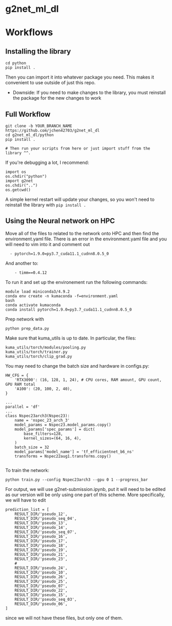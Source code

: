 # g2net_ml_dl

# Workflows

## Installing the library

```
cd python
pip install .
```

Then you can import it into whatever package you need. This makes it convenient to use outside of just this repo.

- Downside: If you need to make changes to the library, you must reinstall the package for the new changes to work

## Full Workflow

```
git clone -b YOUR_BRANCH_NAME https://github.com/jchen42703/g2net_ml_dl
cd g2net_ml_dl/python
pip install .

# Then run your scripts from here or just import stuff from the library ^^.
```

If you're debugging a lot, I recommend:

```
import os
os.chdir("python")
import g2net
os.chdir("..")
os.getcwd()
```

A simple kernel restart will update your changes, so you won't need to reinstall the library with `pip install .`



## Using the Neural network on HPC

Move all of the files to related to the network onto HPC and then find the environment.yaml file.
There is an error in the environment.yaml file and you will need to vim into it and comment out
```
  - pytorch=1.9.0=py3.7_cuda11.1_cudnn8.0.5_0

```
And another to:
```
    - timm==0.4.12
```
To run it and set up the environement run the following commands:
```
module load miniconda3/4.9.2
conda env create -n kumaconda -f=environment.yaml
bash
conda activate kumaconda
conda install pytorch=1.9.0=py3.7_cuda11.1_cudnn8.0.5_0
```

Prep network with
```
python prep_data.py
```

Make sure that kuma_utils is up to date. In particular, the files:
```
kuma_utils/torch/modules/pooling.py
kuma_utils/torch/trainer.py
kuma_utils/torch/clip_grad.py
```
You may need to change the batch size and hardware in configs.py:
```
HW_CFG = {
    'RTX3090': (16, 128, 1, 24), # CPU cores, RAM amount, GPU count, GPU RAM total
    'A100': (20, 100, 2, 40),
}

...
parallel = 'df'
...
class Nspec23arch3(Nspec23):
    name = 'nspec_23_arch_3'
    model_params = Nspec23.model_params.copy()
    model_params['spec_params'] = dict(
        base_filters=128,
        kernel_sizes=(64, 16, 4),
    )
    batch_size = 32
    model_params['model_name'] = 'tf_efficientnet_b6_ns'
    transforms = Nspec22aug1.transforms.copy()


```

To train the network: 

```
python train.py --config Nspec23arch3 --gpu 0 1 --progress_bar

```

For output, we will use g2net-submission.ipynb, put it will need to be edited as our version will
be only using one part of this scheme. More specifically, we will have to edit 
```
prediction_list = [
    RESULT_DIR/'pseudo_12',
    RESULT_DIR/'pseudo_seq_04',
    RESULT_DIR/'pseudo_13',
    RESULT_DIR/'pseudo_14',
    RESULT_DIR/'pseudo_seq_07',
    RESULT_DIR/'pseudo_16',
    RESULT_DIR/'pseudo_17',
    RESULT_DIR/'pseudo_18',
    RESULT_DIR/'pseudo_19',
    RESULT_DIR/'pseudo_21',
    RESULT_DIR/'pseudo_23',
    # 
    RESULT_DIR/'pseudo_24',
    RESULT_DIR/'pseudo_10',
    RESULT_DIR/'pseudo_26',
    RESULT_DIR/'pseudo_25',
    RESULT_DIR/'pseudo_07',
    RESULT_DIR/'pseudo_22',
    RESULT_DIR/'pseudo_15',
    RESULT_DIR/'pseudo_seq_03',
    RESULT_DIR/'pseudo_06',
]
```
since we will not have these files, but only one of them.
